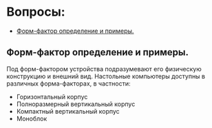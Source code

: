 # Вопросы:

- [Форм-фактор определение и примеры.](#Форм-фактор%20определение%20и%20примеры.)

## Форм-фактор определение и примеры. 

Под форм-фактором устройства подразумевают его физическую конструкцию и внешний вид. Настольные компьютеры доступны в различных форма-факторах, в частности:

- Горизонтальный корпус
- Полноразмерный вертикальный корпус
- Компактный вертикальный корпус
- Моноблок

